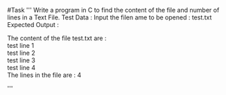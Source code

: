 #Task
'''
Write a program in C to find the content of the file and number of lines in a Text File.
Test Data :
Input the filen ame to be opened : test.txt
Expected Output :

 The content of the file test.txt  are :                                                                      
 test line 1                                                                                                  
 test line 2                                                                                                  
 test line 3                                                                                                  
 test line 4                                                                                                  
 The lines in the file are : 4

'''
